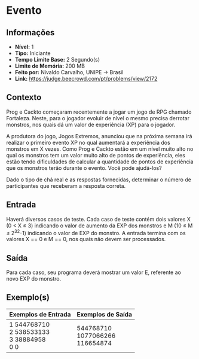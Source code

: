 # Evento

## Informações

- **Nível:** 1
- **Tipo:** Iniciante
- **Tempo Limite Base:** 2 Segundo(s)
- **Limite de Memória:** 200 MB
- **Feito por:** Nivaldo Carvalho, UNIPE -> Brasil
- **Link:** https://judge.beecrowd.com/pt/problems/view/2172

## Contexto

Prog e Cackto começaram recentemente a jogar um jogo de RPG chamado Fortaleza. Neste, para o jogador evoluir de nível o mesmo precisa derrotar monstros, nos quais dá um valor de experiência (XP) para o jogador.

A produtora do jogo, Jogos Extremos, anunciou que na próxima semana irá realizar o primeiro evento XP no qual aumentará a experiência dos monstros em X vezes. Como Prog e Cackto estão em um nível muito alto no qual os monstros tem um valor muito alto de pontos de experiência, eles estão tendo dificuldades de calcular a quantidade de pontos de experiência que os monstros terão durante o evento. Você pode ajudá-los?

Dado o tipo de chá real e as respostas fornecidas, determinar o número de participantes que receberam a resposta correta.

## Entrada

Haverá diversos casos de teste. Cada caso de teste contém dois valores X (0 < X ≤ 3) indicando o valor de aumento da EXP dos monstros e M (10 ≤ M ≤ 2<sup>32</sup>-1) indicando o valor de EXP do monstro. A entrada termina com os valores X == 0 e M == 0, nos quais não devem ser processados.

## Saída

Para cada caso, seu programa deverá mostrar um valor E, referente ao novo EXP do monstro.

## Exemplo(s)

| Exemplos de Entrada                                      | Exemplos de Saída                          |
| -------------------------------------------------------- | ------------------------------------------ |
| 1 544768710 <br/> 2 538533133 <br/> 3 38884958 <br/> 0 0 | 544768710 <br/> 1077066266 <br/> 116654874 |
